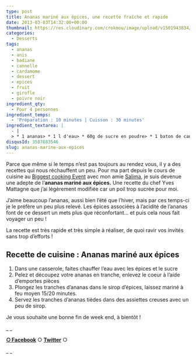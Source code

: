 ```yaml
---
type: post
title: Ananas mariné aux épices, une recette fraîche et rapide
date: 2013-03-03T14:32:00+00:00
thumbnail: https://res.cloudinary.com/crokmou/image/upload/v1501943834/20130302_ananas_marin--_epices_0024.jpg
categories: 
  - Desserts
tags: 
  - ananas
  - anis
  - badiane
  - cannelle
  - cardamome
  - dessert
  - epices
  - fruit
  - girofle
  - poivre noir
ingredient_qty: 
  - Pour 4 personnes
ingredient_temps: 
  - 'Préparation : 10 minutes | Cuisson : 30 minutes'
ingredient_textarea: |
  - |
  > * 1 ananas> * 1 l d'eau> * 60g de sucre en poudre> * 1 baton de cannelle> * 1 gousse de vanille> * 5 graines de cardamome> * 4 étoiles de badiane> * 4 clous de girofle> * 2 pincées de poivre noir
disqusId: 3587683546
slug: ananas-marine-aux-epices
---
```


Parce que même si le temps n’est pas toujours au rendez vous, il y a des recettes qui nous réchauffent un peu. Pour ma part depuis le cours de cuisine au [Biggest cooking Event](http://fr.delhaize.be/fr-be/action/delhaize-biggest-cooking-event) avec mon amie [Salima](http://partsdeplaisir.blogspot.be/), je suis devenue une adepte de l’**ananas mariné aux épices.** Une recette du chef Yves Mattagne que j’ai légèrement modifiée car un poil trop sucrée pour moi.

J’aime beaucoup l’ananas, aussi bien l’été que l’hiver, mais par ces temps-ci je le préfère un peu plus relevé. Les épices associées à l’acidité de l’ananas font de ce dessert un mets plus que réconfortant… et puis cela nous fait voyager un peu !

La recette est très rapide et très simple à réaliser, de quoi ravir vos invités sans trop d’efforts !

## **Recette de cuisine : Ananas mariné aux épices**

1.  Dans une casserole, faites chauffer l’eau avec les épices et le sucre
2.  Pelez et découpez votre ananas en tranche, enlevez le coeur à l’aide d’emportes pièces
3.  Plongez les tranches d’ananas dans le sirop d’épices, laissez mariné à feu moyen 15/20 minutes.
4.  Servez les tranches d’ananas tièdes dans des assiettes creuses avec un peu de sirop.

Je vous souhaite une bonne fin de week end, à bientôt !

_ _

[**○<span style="font-size: xx-small; margin: 0px; outline: 0px; padding: 0px;"><span style="font-family: Arial, Helvetica, sans-serif; margin: 0px; outline: 0px; padding: 0px;"> </span></span>Facebook**](https://www.facebook.com/pages/CroKMou/148093255259077) ○ [**Twitter**](https://twitter.com/Crokmou) ○

_ _


